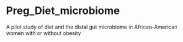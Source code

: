 # Preg_Diet_microbiome
A pilot study of diet and the distal gut microbiome in African-American women with or without obesity
